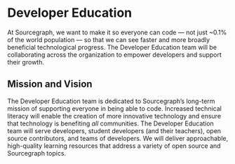 # Developer Education

At Sourcegraph, we want to make it so everyone can code — not just ~0.1% of the world population — so that we can see faster and more broadly beneficial technological progress. The Developer Education team will be collaborating across the organization to empower developers and support their growth.

## Mission and Vision

The Developer Education team is dedicated to Sourcegraph’s long-term mission of supporting everyone in being able to code. Increased technical literacy will enable the creation of more innovative technology and ensure that technology is benefiting _all_ communities. The Developer Education team will serve developers, student developers (and their teachers), open source contributors, and teams of developers. We will deliver approachable, high-quality learning resources that address a variety of open source and Sourcegraph topics.